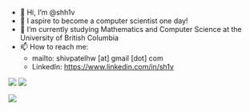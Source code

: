 - 👋 Hi, I’m @shh1v
- 👀 I aspire to become a computer scientist one day!
- 🌱 I’m currently studying Mathematics and Computer Science at the University of British Columbia
- 📫 How to reach me:
  - mailto: shivpatelhw [at] gmail [dot] com
  - LinkedIn: https://www.linkedin.com/in/sh1v

![](http://github-profile-summary-cards.vercel.app/api/cards/repos-per-language?username=shh1v)
![](http://github-profile-summary-cards.vercel.app/api/cards/stats?username=shh1v)

![](http://github-profile-summary-cards.vercel.app/api/cards/profile-details?username=shh1v)
